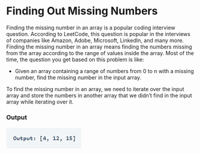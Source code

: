 # Finding Out Missing Numbers

Finding the missing number in an array is a popular coding interview question. According to LeetCode, this question is popular in the interviews of companies like Amazon, Adobe, Microsoft, LinkedIn, and many more.<br>
Finding the missing number in an array means finding the numbers missing from the array according to the range of values inside the array. Most of the time, the question you get based on this problem is like:

- Given an array containing a range of numbers from 0 to n with a missing number, find the missing number in the input array.

To find the missing number in an array, we need to iterate over the input array and store the numbers in another array that we didn’t find in the input array while iterating over it.

### Output

![output](output.png)